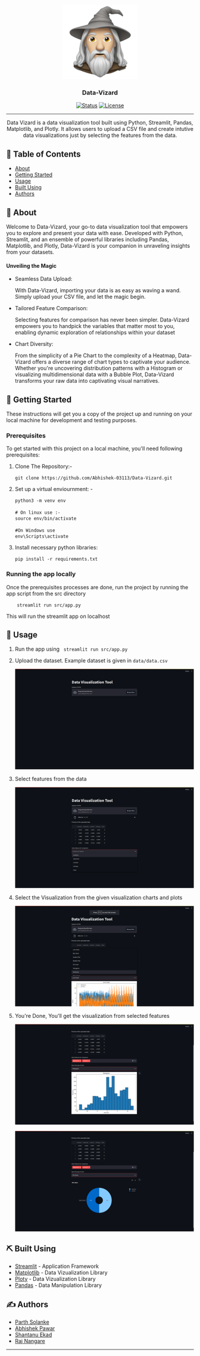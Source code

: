 <p align="center">
  <a href="" rel="noopener">
 <img width=200px height=200px src="static/Vizard.png" alt="Project logo"></a>
</p>

<h3 align="center">Data-Vizard</h3>

<div align="center">

[![Status](https://img.shields.io/badge/status-active-success.svg)]()
[![License](https://img.shields.io/badge/license-MIT-blue.svg)](/LICENSE)

</div>

---

<p align="center"> Data Vizard is a data visualization tool built using Python, Streamlit, Pandas, Matplotlib, and Plotly. It allows users to upload a CSV file and create intutive data visualizations just by selecting the features from the data.
    <br> 
</p>

## 📝 Table of Contents

- [About](#about)
- [Getting Started](#getting_started)
- [Usage](#usage)
- [Built Using](#built_using)
- [Authors](#authors)

## 🧐 About <a name = "about"></a>
Welcome to Data-Vizard, your go-to data visualization tool that empowers you to explore and present your data with ease. Developed with Python, Streamlit, and an ensemble of powerful libraries including Pandas, Matplotlib, and Plotly, Data-Vizard is your companion in unraveling insights from your datasets.

#### Unveiling the Magic 
- Seamless Data Upload: 

    With Data-Vizard, importing your data is as easy as waving a wand. Simply upload your CSV file, and let the magic begin.

- Tailored Feature Comparison:

    Selecting features for comparison has never been simpler. Data-Vizard empowers you to handpick the variables that matter most to you, enabling dynamic exploration of relationships within your dataset

- Chart Diversity: 

    From the simplicity of a Pie Chart to the complexity of a Heatmap, Data-Vizard offers a diverse range of chart types to captivate your audience. Whether you're uncovering distribution patterns with a Histogram or visualizing multidimensional data with a Bubble Plot, Data-Vizard transforms your raw data into captivating visual narratives.


## 🏁 Getting Started <a name = "getting_started"></a>

These instructions will get you a copy of the project up and running on your local machine for development and testing purposes.

### Prerequisites

To get started with this project on a local machine, you'll need following prerequisites:
1. Clone The Repository:- 
    ```
    git clone https://github.com/Abhishek-03113/Data-Vizard.git
    ```

2. Set up a virtual enviournment: - 
    ```
    python3 -m venv env

    # On linux use :- 
    source env/bin/activate 
    
    #On Windows use
    env\Scripts\activate
    ```
3. Install necessary python libraries: 
    ```
    pip install -r requirements.txt 
    ```

### Running the app locally 

Once the prerequisites processes are done, run the project by running the app script from the src directory
```
    streamlit run src/app.py
```
This will run the streamlit app on localhost

## 🎈 Usage <a name="usage"></a>
1. Run the app using ``` streamlit run src/app.py```

2. Upload the dataset. Example dataset is given in ```data/data.csv``` 

    <img src="static/upload-dataset.png" alt="Project logo">

3. Select features from the data 

    <img src="static/select-featues.png" alt="Project logo">

4. Select the Visualization from the given visualization charts and plots 

    <img src="static/plot-select.png" alt="Project logo"></a>

5. You're Done, You'll get the visualization from selected features 

    <img src="static/histogram.png" alt="Project logo"></a>

    <img src="static/pie-chat.png" alt="Project logo"></a>


## ⛏️ Built Using <a name = "built_using"></a>

- [Streamlit](https://streamlit.io/) - Application Framework
- [Matplotlib](https://matplotlib.org/) - Data Vizualization Library
- [Ploty](https://plotly.com/) -  Data Vizualization Library
- [Pandas](https://pandas.pydata.org/) - Data Manipulation Library 

## ✍️ Authors <a name = "authors"></a>

- [Parth Solanke](https://github.com/parthsolanke) 
- [Abhishek Pawar](https://github.com/abhishek-03113) 
- [Shantanu Ekad ](https://github.com/ShantanuE7) 
- [Raj Nangare](https://github.com/RajNangare)

<hr>
